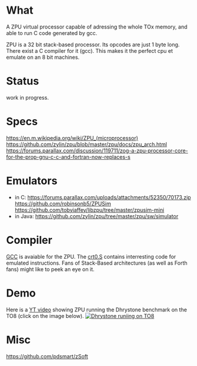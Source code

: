 # What

A ZPU virtual processor capable of adressing the whole TOx memory, and able to run C code generated by gcc.

ZPU is a 32 bit stack-based processor. Its opcodes are just 1 byte long. There exist a C compiler for it (gcc). This makes it the perfect cpu et emulate on an 8 bit machines.

# Status

work in progress.

# Specs

https://en.m.wikipedia.org/wiki/ZPU_(microprocessor)
https://github.com/zylin/zpu/blob/master/zpu/docs/zpu_arch.html
https://forums.parallax.com/discussion/119711/zog-a-zpu-processor-core-for-the-prop-gnu-c-c-and-fortran-now-replaces-s

# Emulators

* in C:
    https://forums.parallax.com/uploads/attachments/52350/70173.zip
    https://github.com/robinsonb5/ZPUSim
    https://github.com/tobyjaffey/libzpu/tree/master/zpusim-mini
* in Java:
    https://github.com/zylin/zpu/tree/master/zpu/sw/simulator

# Compiler

[GCC](https://github.com/zylin/zpugcc/) is avaiable for the ZPU. The [crt0.S](https://github.com/zylin/zpugcc/blob/master/toolchain/gcc/libgloss/zpu/crt0.S) contains interresting code for emulated instructions. Fans of Stack-Based architectures (as well as Forth fans) might like to peek an eye on it.

# Demo

Here is a [YT video](https://youtu.be/9T5YM5CkrV0) showing ZPU running the Dhrystone benchmark on the TO8 (click on the image below).
[![Dhrystone runiing on TO8](https://img.youtube.com/vi/9T5YM5CkrV0/0.jpg)](https://www.youtube.com/watch?v=9T5YM5CkrV0)

# Misc

https://github.com/pdsmart/zSoft


